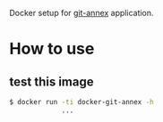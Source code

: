 Docker setup for [git-annex] application.

[git-annex]: https://git-annex.branchable.com/

# How to use

## test this image

```bash
$ docker run -ti docker-git-annex -h
             ...
```
